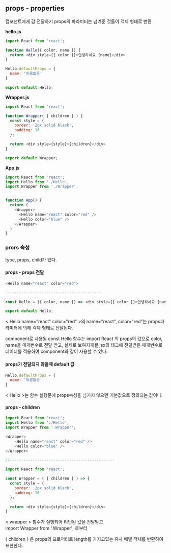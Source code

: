 ## props - properties

컴포넌트에게 값 전달하기 props의 파라미터는 넘겨준 것들이 객체 형태로 반환

**hello.js**  

```javascript
import React from 'react';

function Hello({ color, name }) {
  return <div style={{ color }}>안녕하세요 {name}</div>
}

Hello.defaultProps = {
  name: '이름없음'
}

export default Hello;
```



**Wrapper.js**

```javascript
import React from 'react';

function Wrapper( { children } ) {
  const style = {
    border: '2px solid black',
    padding: 16
  };

  return <div style={style}>{children}</div>
}

export default Wrapper;
```



**App.js**

```javascript
import React from 'react';
import Hello from './Hello';
import Wrapper from './Wrapper';


function App() {
  return (
    <Wrapper>
      <Hello name="react" color="red" />
      <Hello color="blue" />
    </Wrapper>
  )
}
```



### prors 속성

type, props, child가 있다. 

#### props - props 전달

```javascript
<Hello name="react" color="red">

------------------------------------------

const Hello = ({ color, name }) => <div style={{ color }}>안녕하세요 {name}</div>

export default Hello;
```

< Hello name="react" color="red" >의 name="react", color="red"는 props파라미터에 의해 객체 형태로 전달된다. 

component로 사용될 const Hello 함수는 import React 의 props의 값으로 color, name을 매개변수로 전달 받고, 실제로 보여지게될 jsx의 태그에 전달받은 매개변수로 데이터를 적용하여 component와 같이 사용할 수 있다.

#### props가 전달되지 않을때 default 값

```javascript
Hello.defaultProps = {
  name: '이름없음'
}
```

< Hello >는 함수 실행문에 props속성을 넘기지 않으면 기본값으로 정의되는 값이다. 

#### props - children

```javascript
import React from 'react';
import Hello from './Hello';
import Wrapper from '.Wrapper';

<Wrapper>
    <Hello name="react" color="red" />
    <Hello color="blue" />
</Wrapper>

//----------------------------------------------

import React from 'react';

const Wrapper = ( { children } ) => {
  const style = {
    border: '2px solid black',
    padding: 16
  };

  return <div style={style}>{children}</div>
}
```

< wrapper > 함수가 실행되어 리턴된 값을 전달받고   
import Wrapper from '.Wrapper'; 로부터

{ children } 은 props의 프로퍼티로 length를 가지고있는 유사 배열 객체를 반환하여 표현한다.


